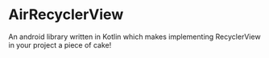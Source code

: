 # AirRecyclerView
An android library written in Kotlin which makes implementing RecyclerView in your project a piece of cake!
